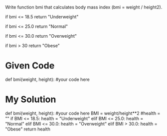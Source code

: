Write function bmi that calculates body mass index (bmi = weight / height2).

if bmi <= 18.5 return "Underweight"

if bmi <= 25.0 return "Normal"

if bmi <= 30.0 return "Overweight"

if bmi > 30 return "Obese"

# Given Code
def bmi(weight, height):
    #your code here
    
# My Solution
def bmi(weight, height):
    #your code here
    BMI = weight/height**2
    #health = ""
    if BMI <= 18.5:
        health = "Underweight"
    elif BMI <= 25.0:
        health = "Normal"
    elif BMI <= 30.0:
        health = "Overweight"
    elif BMI > 30.0:
        health = "Obese"
    return health
